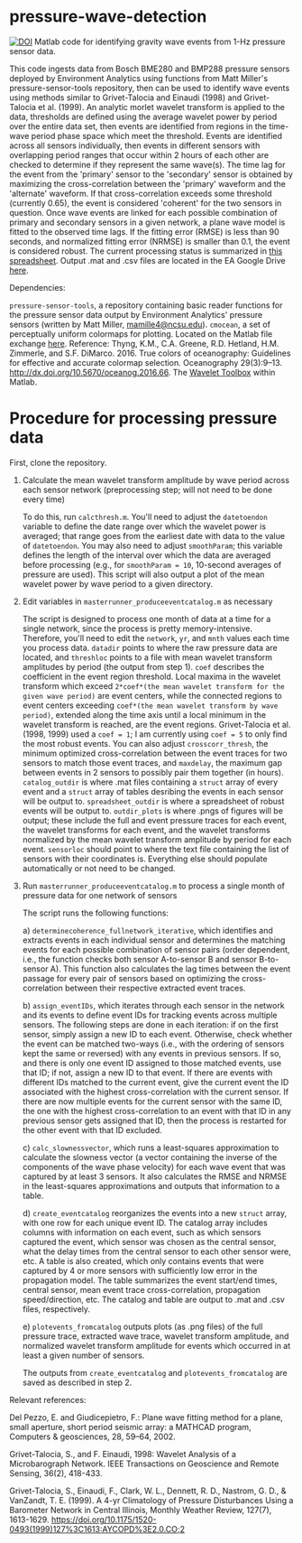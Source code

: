 # pressure-wave-detection
[![DOI](https://zenodo.org/badge/653763221.svg)](https://zenodo.org/badge/latestdoi/653763221)
Matlab code for identifying gravity wave events from 1-Hz pressure sensor data.

This code ingests data from Bosch BME280 and BMP288 pressure sensors deployed by Environment Analytics using functions from Matt Miller's pressure-sensor-tools repository, then can be used to identify wave events using methods similar to Grivet-Talocia and Einaudi (1998) and Grivet-Talocia et al. (1999). An analytic morlet wavelet transform is applied to the data, thresholds are defined using the average wavelet power by period over the entire data set, then events are identified from regions in the time-wave period phase space which meet the threshold. Events are identified across all sensors individually, then events in different sensors with overlapping period ranges that occur within 2 hours of each other are checked to determine if they represent the same wave(s). The time lag for the event from the 'primary' sensor to the 'secondary' sensor is obtained by maximizing the cross-correlation between the 'primary' waveform and the 'alternate' waveform. If that cross-correlation exceeds some threshold (currently 0.65), the event is considered 'coherent' for the two sensors in question. Once wave events are linked for each possible combination of primary and secondary sensors in a given network, a plane wave model is fitted to the observed time lags. If the fitting error (RMSE) is less than 90 seconds, and normalized fitting error (NRMSE) is smaller than 0.1, the event is considered robust. The current processing status is summarized in [this spreadsheet](https://docs.google.com/spreadsheets/d/1GArBndze9BQ7TJqtc1_c58A32tpUe7rRBVTBL-DQ6_0/edit#gid=0). Output .mat and .csv files are located in the EA Google Drive [here](https://drive.google.com/drive/folders/1RgDo4aCpBK4_25GcXLAl6MzzAEctfWeS?usp=sharing).

Dependencies:

`pressure-sensor-tools`, a repository containing basic reader functions for the pressure sensor data output by Environment Analytics' pressure sensors (written by Matt Miller, mamille4@ncsu.edu).
`cmocean`, a set of perceptually uniform colormaps for plotting. Located on the Matlab file exchange [here](https://www.mathworks.com/matlabcentral/fileexchange/57773-cmocean-perceptually-uniform-colormaps). Reference: Thyng, K.M., C.A. Greene, R.D. Hetland, H.M. Zimmerle, and S.F. DiMarco. 2016. True colors of oceanography: Guidelines for effective and accurate colormap selection. Oceanography 29(3):9–13. http://dx.doi.org/10.5670/oceanog.2016.66.
The [Wavelet Toolbox](https://www.mathworks.com/products/wavelet.html) within Matlab.

# Procedure for processing pressure data

First, clone the repository.

1. Calculate the mean wavelet transform amplitude by wave period across each sensor network (preprocessing step; will not need to be done every time)

      To do this, run `calcthresh.m`. You'll need to adjust the `datetoendon` variable to define the date range over which the wavelet power is averaged; that range goes from the earliest date with data to the value of `datetoendon`. You may also need to adjust `smoothParam`; this variable defines the length of the interval over which the data are averaged before processing (e.g., for `smoothParam = 10`, 10-second averages of pressure are used). This script will also output a plot of the mean wavelet power by wave period to a given directory.
      
2. Edit variables in `masterrunner_produceeventcatalog.m` as necessary

      The script is designed to process one month of data at a time for a single network, since the process is pretty memory-intensive. Therefore, you'll need to edit the `network`, `yr`, and `mnth` values each time you process data. `datadir` points to where the raw pressure data are located, and `threshloc` points to a file with mean wavelet transform amplitudes by period (the output from step 1). `coef` describes the coefficient in the event region threshold. Local maxima in the wavelet transform which exceed `2*coef*(the mean wavelet transform for the given wave period)` are event centers, while the connected regions to event centers exceeding `coef*(the mean wavelet transform by wave period)`, extended along the time axis until a local minimum in the wavelet transform is reached, are the event regions. Grivet-Talocia et al. (1998, 1999) used a `coef = 1`; I am currently using `coef = 5` to only find the most robust events. You can also adjust `crosscorr_thresh`, the minimum optimized cross-correlation between the event traces for two sensors to match those event traces, and `maxdelay`, the maximum gap between events in 2 sensors to possibly pair them together (in hours). `catalog_outdir` is where .mat files containing a `struct` array of every event and a `struct` array of tables desribing the events in each sensor will be output to. `spreadsheet_outdir` is where a spreadsheet of robust events will be output to. `outdir_plots` is where .pngs of figures will be output; these include the full and event pressure traces for each event, the wavelet transforms for each event, and the wavelet transforms normalized by the mean wavelet transform amplitude by period for each event. `sensorloc` should point to where the text file containing the list of sensors with their coordinates is. Everything else should populate automatically or not need to be changed.

3. Run `masterrunner_produceeventcatalog.m` to process a single month of pressure data for one network of sensors

      The script runs the following functions:

      a) `determinecoherence_fullnetwork_iterative`, which identifies and extracts events in each individual sensor and determines the matching events for each possible combination of sensor pairs (order dependent, i.e., the function checks both sensor A-to-sensor B and sensor B-to-sensor A). This function also calculates the lag times between the event passage for every pair of sensors based on optimizing the cross-correlation between their respective extracted event traces.

      b) `assign_eventIDs`, which iterates through each sensor in the network and its events to define event IDs for tracking events across multiple sensors. The following steps are done in each iteration: if on the first sensor, simply assign a new ID to each event. Otherwise, check whether the event can be matched two-ways (i.e., with the ordering of sensors kept the same or reversed) with any events in previous sensors. If so, and there is only one event ID assigned to those matched events, use that ID; if not, assign a new ID to that event. If there are events with different IDs matched to the current event, give the current event the ID associated with the highest cross-correlation with the current sensor. If there are now multiple events for the current sensor with the same ID, the one with the highest cross-correlation to an event with that ID in any previous sensor gets assigned that ID, then the process is restarted for the other event with that ID excluded.

      c) `calc_slownessvector`, which runs a least-squares approximation to calculate the slowness vector (a vector containing the inverse of the components of the wave phase velocity) for each wave event that was captured by at least 3 sensors. It also calculates the RMSE and NRMSE in the least-squares approximations and outputs that information to a table.

      d) `create_eventcatalog` reorganizes the events into a new `struct` array, with one row for each unique event ID. The catalog array includes columns with information on each event, such as which sensors captured the event, which sensor was chosen as the central sensor, what the delay times from the central sensor to each other sensor were, etc. A table is also created, which only contains events that were captured by 4 or more sensors with sufficiently low error in the propagation model. The table summarizes the event start/end times, central sensor, mean event trace cross-correlation, propagation speed/direction, etc. The catalog and table are output to .mat and .csv files, respectively.

      e) `plotevents_fromcatalog` outputs plots (as .png files) of the full pressure trace, extracted wave trace, wavelet transform amplitude, and normalized wavelet transform amplitude for events which occurred in at least a given number of sensors.

      The outputs from `create_eventcatalog` and `plotevents_fromcatalog` are saved as described in step 2.

Relevant references:

Del Pezzo, E. and Giudicepietro, F.: Plane wave fitting method for a plane, small aperture, short period seismic array: a MATHCAD program, Computers & geosciences, 28, 59–64, 2002.

Grivet-Talocia, S., and F. Einaudi, 1998: Wavelet Analysis of a Microbarograph Network. IEEE Transactions on Geoscience and Remote Sensing, 36(2), 418-433.

Grivet-Talocia, S., Einaudi, F., Clark, W. L., Dennett, R. D., Nastrom, G. D., & VanZandt, T. E. (1999). A 4-yr Climatology of Pressure Disturbances Using a Barometer Network in Central Illinois, Monthly Weather Review, 127(7), 1613-1629. https://doi.org/10.1175/1520-0493(1999)127%3C1613:AYCOPD%3E2.0.CO;2
